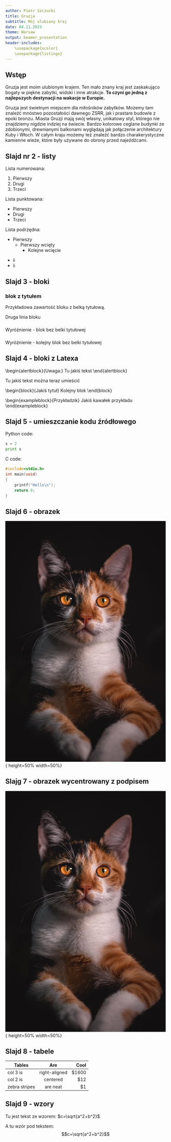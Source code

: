 ```yaml
---
author: Piotr Szczucki
title: Gruzja
subtitle: Mój ulubiony kraj
date: 04.11.2023
theme: Warsaw
output: beamer_presentation
header-includes: 
    \usepackage{xcolor}
    \usepackage{listings}
---
```




## Wstęp

Gruzja jest moim ulubionym krajem. Ten mało znany kraj jest zaskakująco bogaty w piękne zabytki, widoki i inne atrakcje. **To czyni go jedną z najlepszych destynacji na wakacje w Europie.**

Gruzja jest świetnym miejscem dla miłośników zabytków. Możemy tam znaleźć mnóstwo pozostałości dawnego ZSRR, jak i prastare budowle z epoki bronzu. Miasta Gruzji mają swój własny, unikatowy styl, którego nie znajdziemy nigdzie indziej na świecie. Bardzo kolorowe ceglane budynki ze zdobionymi,  drewnianymi balkonami wyglądają jak połączenie architektury Kuby i Włoch. W całym kraju możemy też znaleźć bardzo charakerystyczne kamienne wieże, które były używane do obrony przed najeźdźcami.

## Slajd nr 2 - listy

Lista numerowana:
<!--- UWAGA WAŻNE pusta linia odstępu -->

1. Pierwszy
2. Drugi
3. Trzeci

Lista punktowana:

* Pierwszy 
* Drugi 
* Trzeci

Lista podrzędna:

* Pierwszy
    * Pierwszy wcięty
        * Kolejne wcięcie 

- ii
- ii

## Slajd 3 - bloki

### blok z tytułem
Przykładowa zawartość bloku z belką tytułową.

Druga linia bloku

###
Wyróżnienie - blok bez belki tytułowej

###
Wyróżnienie - kolejny blok bez belki tytułowej

<!--- Niestety pomiędzy tak zdefiniowanymi  blokami nie można umieszczać innych elementów-->

## Slajd 4 - bloki z Latexa

\begin{alertblock}{Uwaga:}
Tu jakiś tekst
\end{alertblock}

Tu jakiś tekst można teraz umieścić

\begin{block}{Jakiś tytuł}
Kolejny blok
\end{block}

\begin{exampleblock}{Przykładzik}
Jakiś kawałek przykładu
\end{exampleblock}

## Slajd 5 - umieszczanie kodu źródłowego

Python code:
```python
s = 2
print s
```
C code:

```c
#include<stdio.h>
int main(void)
{
    printf("Hello\n");
    return 0;
}
```


## Slajd 6 - obrazek

![](example.jpg){ height=50% width=50%}

## Slajg 7 - obrazek wycentrowany z podpisem

![&nbsp; Example 1](example.jpg){ height=50% width=50%}

## Slajd 8 - tabele

| Tables        | Are           | Cool  |
| ------------- |:-------------:| -----:|
| col 3 is      | right-aligned | $1600 |
| col 2 is      | centered      |   $12 |
| zebra stripes | are neat      |    $1 |

<!--- W kodzie można dowolnie używać Latexa -->

## Slajd 9 - wzory

<!--- wzory wstawiamy bezpośrednio jako jod Latex -->

Tu jest tekst ze wzorem: $c=\sqrt{a^2+b^2}$

A tu wzór pod tekstem: $$c=\sqrt{a^2+b^2}$$

